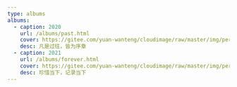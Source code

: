 ```yaml
---
type: albums
albums:
  - caption: 2020
    url: /albums/past.html
    cover: https://gitee.com/yuan-wanteng/cloudimage/raw/master/img/person.jpg
    desc: 凡是过往，皆为序章
  - caption: 2021
    url: /albums/forever.html
    cover: https://gitee.com/yuan-wanteng/cloudimage/raw/master/img/person.jpg
    desc: 珍惜当下，记录当下
---
```

